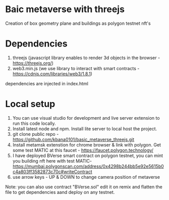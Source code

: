 # Baic metaverse with threejs
Creation of box geometry plane and buildings as polygon testnet nft's

# Dependencies 
1. threejs (javascript library enables to render 3d objects in the browser - https://threejs.org/)
2. web3.min.js (we use library to interact with smart contracts - https://cdnjs.com/libraries/web3/1.8.1)

dependencies are injected in index.html

# Local setup
1. You can use visual studio for development and live server extension to run this code locally.
2. Install latest node and npm. Install lite server to local host the project.
3. git clone public repo - https://github.com/kbana0101/basic_metaverse_threejs.git
4. Install metamsk extenstion for chrome browser & link with polygon. Get some test MATIC at this faucet -
https://faucet.polygon.technology/
5. I have deployed BVerse smart contract on polygon testnet, you can mint you building nft here with test MATIC- https://mumbai.polygonscan.com/address/0x4298b244bb5e92e5615b0c4a803ff3582873c70c#writeContract
6. use arrow keys - UP & DOWN to change camera position of metaverse

Note: you can also use contract "BVerse.sol" edit it on remix and flatten the file to get dependencies aand deploy on any testnet.